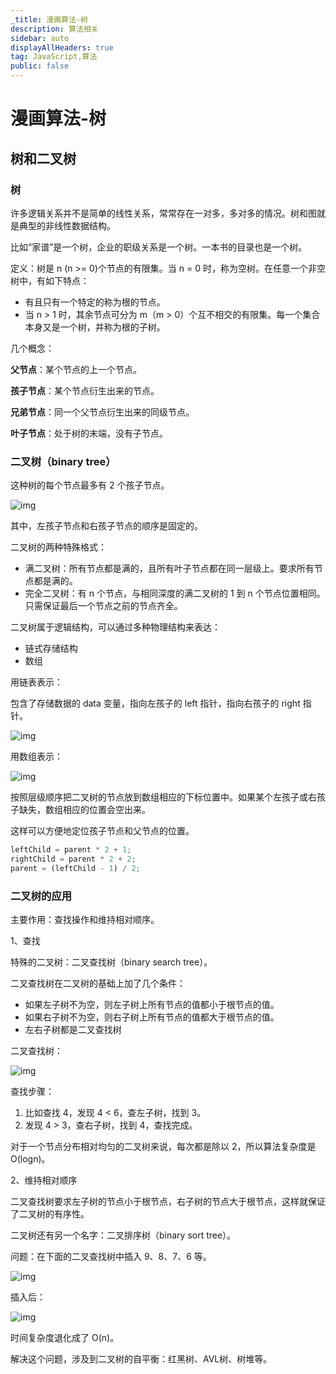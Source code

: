 ```yaml
---
_title: 漫画算法-树
description: 算法相关
sidebar: auto
displayAllHeaders: true
tag: JavaScript,算法
public: false
---
```


# 漫画算法-树

## 树和二叉树

### 树

许多逻辑关系并不是简单的线性关系，常常存在一对多，多对多的情况。树和图就是典型的非线性数据结构。

比如“家谱”是一个树，企业的职级关系是一个树。一本书的目录也是一个树。

定义：树是 n (n >= 0)个节点的有限集。当 n = 0 时，称为空树。在任意一个非空树中，有如下特点：

- 有且只有一个特定的称为根的节点。
- 当 n > 1 时，其余节点可分为 m（m > 0）个互不相交的有限集。每一个集合本身又是一个树，并称为根的子树。

几个概念：

__父节点__：某个节点的上一个节点。

__孩子节点__：某个节点衍生出来的节点。

__兄弟节点__：同一个父节点衍生出来的同级节点。

__叶子节点__：处于树的末端，没有子节点。

### 二叉树（binary tree）

这种树的每个节点最多有 2 个孩子节点。

![img](./images/binary_tree.png)

其中，左孩子节点和右孩子节点的顺序是固定的。

二叉树的两种特殊格式：

- 满二叉树：所有节点都是满的，且所有叶子节点都在同一层级上。要求所有节点都是满的。
- 完全二叉树：有 n 个节点，与相同深度的满二叉树的 1 到 n 个节点位置相同。只需保证最后一个节点之前的节点齐全。

二叉树属于逻辑结构，可以通过多种物理结构来表达：

- 链式存储结构
- 数组

用链表表示：

包含了存储数据的 data 变量，指向左孩子的 left 指针，指向右孩子的 right 指针。

![img](./images/binary-tree-with-linked-list.png)

用数组表示：

![img](./images/binary-tree-with-array.png)

按照层级顺序把二叉树的节点放到数组相应的下标位置中。如果某个左孩子或右孩子缺失，数组相应的位置会空出来。

这样可以方便地定位孩子节点和父节点的位置。

```js
leftChild = parent * 2 + 1;
rightChild = parent * 2 + 2;
parent = (leftChild - 1) / 2;
```

### 二叉树的应用

主要作用：查找操作和维持相对顺序。

1、查找

特殊的二叉树：二叉查找树（binary search tree）。

二叉查找树在二叉树的基础上加了几个条件：

- 如果左子树不为空，则左子树上所有节点的值都小于根节点的值。
- 如果右子树不为空，则右子树上所有节点的值都大于根节点的值。
- 左右子树都是二叉查找树

二叉查找树：

![img](./images/binary-search-tree.png)

查找步骤：

1. 比如查找 4，发现 4 < 6，查左子树，找到 3。
2. 发现 4 > 3，查右子树，找到 4，查找完成。

对于一个节点分布相对均匀的二叉树来说，每次都是除以 2，所以算法复杂度是 O(logn)。

2、维持相对顺序

二叉查找树要求左子树的节点小于根节点，右子树的节点大于根节点，这样就保证了二叉树的有序性。

二叉树还有另一个名字：二叉排序树（binary sort tree）。

问题：在下面的二叉查找树中插入 9、8、7、6 等。

![img](./images/binary-search-tree_01.png)

插入后：

![img](./images/binary-search-tree_02.png)

时间复杂度退化成了 O(n)。

解决这个问题，涉及到二叉树的自平衡：红黑树、AVL树、树堆等。

